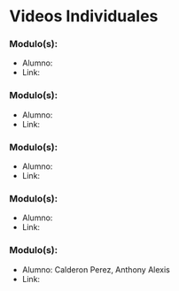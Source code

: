 # Videos Individuales
### Modulo(s):
- Alumno:
- Link:
### Modulo(s):
- Alumno:
- Link:
### Modulo(s):
- Alumno:
- Link:
### Modulo(s):
- Alumno:
- Link:
### Modulo(s):
- Alumno: Calderon Perez, Anthony Alexis
- Link:
